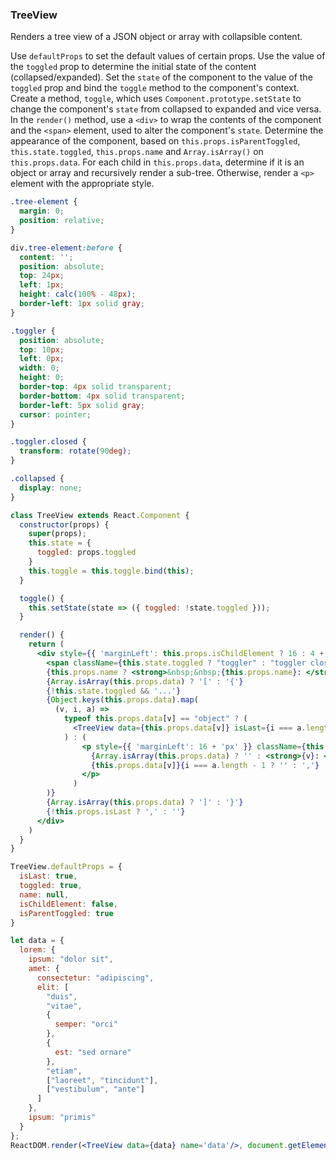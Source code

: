 ### TreeView

Renders a tree view of a JSON object or array with collapsible content.

Use `defaultProps` to set the default values of certain props.
Use the value of the `toggled` prop to determine the initial state of the content (collapsed/expanded).
Set the `state` of the component to the value of the `toggled` prop and bind the `toggle` method to the component's context.
Create a method, `toggle`, which uses `Component.prototype.setState` to change the component's `state` from collapsed to expanded and vice versa.
In the `render()` method, use a `<div>` to wrap the contents of the component and the `<span>` element, used to alter the component's `state`.
Determine the appearance of the component, based on `this.props.isParentToggled`, `this.state.toggled`, `this.props.name` and `Array.isArray()` on `this.props.data`. 
For each child in `this.props.data`, determine if it is an object or array and recursively render a sub-tree.
Otherwise, render a `<p>` element with the appropriate style.

```css
.tree-element {
  margin: 0;
  position: relative;
}

div.tree-element:before {
  content: '';
  position: absolute;
  top: 24px;
  left: 1px;
  height: calc(100% - 48px);
  border-left: 1px solid gray;
}

.toggler {
  position: absolute;
  top: 10px;
  left: 0px;
  width: 0; 
  height: 0; 
  border-top: 4px solid transparent;
  border-bottom: 4px solid transparent;
  border-left: 5px solid gray;
  cursor: pointer;
}

.toggler.closed {
  transform: rotate(90deg);
}

.collapsed {
  display: none;
}
```

```jsx
class TreeView extends React.Component {
  constructor(props) {
    super(props);
    this.state = {
      toggled: props.toggled
    }
    this.toggle = this.toggle.bind(this);
  }

  toggle() {
    this.setState(state => ({ toggled: !state.toggled }));
  }

  render() {
    return (
      <div style={{ 'marginLeft': this.props.isChildElement ? 16 : 4 + 'px' }} className={this.props.isParentToggled ? 'tree-element' : 'tree-element collapsed'}>
        <span className={this.state.toggled ? "toggler" : "toggler closed" } onClick={this.toggle}></span>
        {this.props.name ? <strong>&nbsp;&nbsp;{this.props.name}: </strong> : <span>&nbsp;&nbsp;</span>}
        {Array.isArray(this.props.data) ? '[' : '{'}
        {!this.state.toggled && '...'}
        {Object.keys(this.props.data).map(
          (v, i, a) =>
            typeof this.props.data[v] == "object" ? (
              <TreeView data={this.props.data[v]} isLast={i === a.length - 1} name={Array.isArray(this.props.data) ? null : v} isChildElement isParentToggled={this.props.isParentToggled && this.state.toggled} />
            ) : (
                <p style={{ 'marginLeft': 16 + 'px' }} className={this.state.toggled ? 'tree-element' : 'tree-element collapsed'}>
                  {Array.isArray(this.props.data) ? '' : <strong>{v}: </strong>}
                  {this.props.data[v]}{i === a.length - 1 ? '' : ','}
                </p>
              )
        )}
        {Array.isArray(this.props.data) ? ']' : '}'}
        {!this.props.isLast ? ',' : ''}
      </div>
    )
  }
}

TreeView.defaultProps = {
  isLast: true,
  toggled: true,
  name: null,
  isChildElement: false,
  isParentToggled: true
}
```

```jsx
let data = {
  lorem: {
    ipsum: "dolor sit",
    amet: {
      consectetur: "adipiscing",
      elit: [
        "duis",
        "vitae",
        {
          semper: "orci"
        },
        {
          est: "sed ornare"
        },
        "etiam",
        ["laoreet", "tincidunt"],
        ["vestibulum", "ante"]
      ]
    },
    ipsum: "primis"
  }
};
ReactDOM.render(<TreeView data={data} name='data'/>, document.getElementById("root"));
```

<!-- tags: object,visual,children,state,class -->

<!-- expertise: 2 -->
